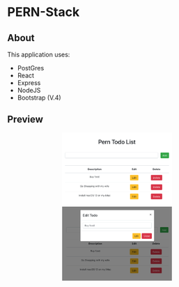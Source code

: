 # PERN-Stack

## About
This application uses: 
* PostGres 
* React
* Express 
* NodeJS
* Bootstrap (V.4)

## Preview

<p align="center">
  <img src="preview/preview1.png" width="50%">
  <img src="preview/preview2.png" width="50%">
</center>
